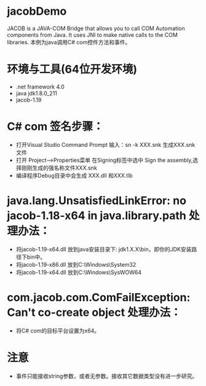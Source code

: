 # jacobDemo
JACOB is a JAVA-COM Bridge that allows you to call COM Automation components from Java. It uses JNI to make native calls to the COM libraries.
本例为java调用C# com控件方法和事件。
# 环境与工具(64位开发环境)
- .net framework 4.0
- java jdk1.8.0_211
- jacob-1.19

# C# com 签名步骤：
- 打开Visual Studio Command Prompt 输入：sn -k XXX.snk 生成XXX.snk 文件
- 打开 Project-->Properties菜单  在Signing标签中选中 Sign the assembly,选择刚刚生成的强名称文件XXX.snk
- 编译程序Debug目录中会生成 XXX.dll 和XXX.tlb

# java.lang.UnsatisfiedLinkError: no jacob-1.18-x64 in java.library.path 处理办法：
- 将jacob-1.19-x64.dll 放到java安装目录下: jdk1.X.X\bin，即你的JDK安装路径下bin中。
- 将jacob-1.19-x86.dll 放到C:\Windows\System32
- 将jacob-1.19-x64.dll 放到C:\Windows\SysWOW64

# com.jacob.com.ComFailException: Can't co-create object 处理办法：
- 将C# com的目标平台设置为x64。
# 注意
- 事件只能接收string参数，或者无参数。接收其它数据类型没有进一步研究。
